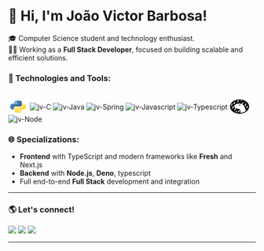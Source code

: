 

# 👋 Hi, I'm João Victor Barbosa!

🎓 Computer Science student and technology enthusiast.  
👨‍💻 Working as a **Full Stack Developer**, focused on building scalable and efficient solutions.

### 🚀 Technologies and Tools:
<div style="display: inline_block"><br>
  <img align="center" alt="jv-Python" height="30" width="40" src="https://raw.githubusercontent.com/devicons/devicon/master/icons/python/python-original.svg">
  <img align="center" alt="jv-C" height="30" width="40" src="https://cdn.jsdelivr.net/gh/devicons/devicon/icons/c/c-original.svg">
  <img align="center" alt="jv-Java" height="30" width="40" src="https://cdn.jsdelivr.net/gh/devicons/devicon/icons/java/java-original.svg" />
  <img align="center" alt="jv-Spring" height="30" width="40" src="https://cdn.jsdelivr.net/gh/devicons/devicon/icons/spring/spring-original.svg" />
  <img align="center" alt="jv-Javascript" height="30" width="40" src="https://cdn.jsdelivr.net/gh/devicons/devicon/icons/javascript/javascript-original.svg" />
  <img align="center" alt="jv-Typescript" height="30" width="40" src="https://cdn.jsdelivr.net/gh/devicons/devicon/icons/typescript/typescript-original.svg" />
  <img align="center" alt="jv-Deno" height="30" width="40" src="https://raw.githubusercontent.com/devicons/devicon/master/icons/denojs/denojs-original.svg">
  <img align="center" alt="jv-Node" height="30" width="40" src="https://cdn.jsdelivr.net/gh/devicons/devicon/icons/nodejs/nodejs-original.svg">
</div>

### 🌐 Specializations:
- **Frontend** with TypeScript and modern frameworks like **Fresh** and Next.js
- **Backend** with **Node.js**, **Deno**, typescript
- Full end-to-end **Full Stack** development and integration

---

### 🌎 Let's connect!
<div> 
  <a href="https://www.youtube.com/channel/UCPI5YM7vnGYR2RW3hwsIZvA" target="_blank"><img src="https://img.shields.io/badge/YouTube-FF0000?style=for-the-badge&logo=youtube&logoColor=white" target="_blank"></a>
  <a href="https://instagram.com/joaovictorgb" target="_blank"><img src="https://img.shields.io/badge/-Instagram-%23E4405F?style=for-the-badge&logo=instagram&logoColor=white" target="_blank"></a>
  <a href="https://www.linkedin.com/in/joaovictorgb" target="_blank"><img src="https://img.shields.io/badge/-LinkedIn-%230077B5?style=for-the-badge&logo=linkedin&logoColor=white" target="_blank"></a> 
</div>

---
